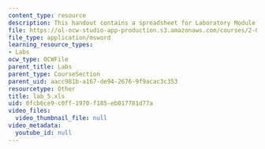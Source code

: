 ```yaml
---
content_type: resource
description: This handout contains a spreadsheet for Laboratory Module 5.
file: https://ol-ocw-studio-app-production.s3.amazonaws.com/courses/2-002-mechanics-and-materials-ii-spring-2004/0fcb6ce9c0ff1970f185eb017781d77a_lab_5.xls
file_type: application/msword
learning_resource_types:
- Labs
ocw_type: OCWFile
parent_title: Labs
parent_type: CourseSection
parent_uid: aacc981b-a167-de94-2676-9f9acac3c353
resourcetype: Other
title: lab_5.xls
uid: 0fcb6ce9-c0ff-1970-f185-eb017781d77a
video_files:
  video_thumbnail_file: null
video_metadata:
  youtube_id: null
---
```

